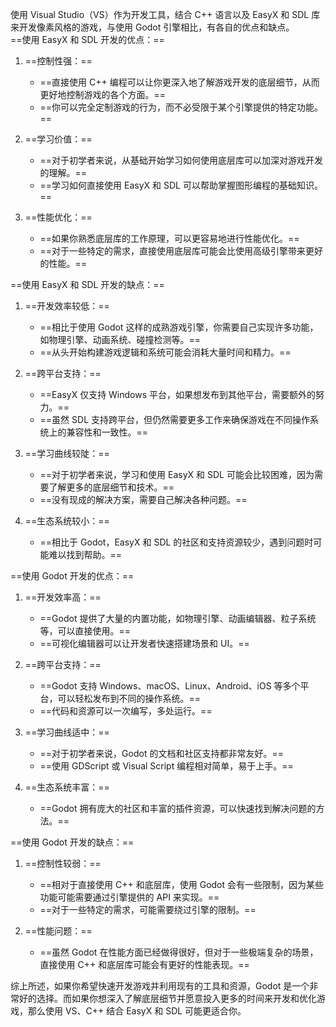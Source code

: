 使用 Visual Studio（VS）作为开发工具，结合 C++ 语言以及 EasyX 和 SDL 库来开发像素风格的游戏，与使用 Godot 引擎相比，有各自的优点和缺点。  
==使用 EasyX 和 SDL 开发的优点：==

1. ==控制性强：==
    
    - ==直接使用 C++ 编程可以让你更深入地了解游戏开发的底层细节，从而更好地控制游戏的各个方面。==
    - ==你可以完全定制游戏的行为，而不必受限于某个引擎提供的特定功能。==
2. ==学习价值：==
    
    - ==对于初学者来说，从基础开始学习如何使用底层库可以加深对游戏开发的理解。==
    - ==学习如何直接使用 EasyX 和 SDL 可以帮助掌握图形编程的基础知识。==
3. ==性能优化：==
    
    - ==如果你熟悉底层库的工作原理，可以更容易地进行性能优化。==
    - ==对于一些特定的需求，直接使用底层库可能会比使用高级引擎带来更好的性能。==

==使用 EasyX 和 SDL 开发的缺点：==

1. ==开发效率较低：==
    
    - ==相比于使用 Godot 这样的成熟游戏引擎，你需要自己实现许多功能，如物理引擎、动画系统、碰撞检测等。==
    - ==从头开始构建游戏逻辑和系统可能会消耗大量时间和精力。==
2. ==跨平台支持：==
    
    - ==EasyX 仅支持 Windows 平台，如果想发布到其他平台，需要额外的努力。==
    - ==虽然 SDL 支持跨平台，但仍然需要更多工作来确保游戏在不同操作系统上的兼容性和一致性。==
3. ==学习曲线较陡：==
    
    - ==对于初学者来说，学习和使用 EasyX 和 SDL 可能会比较困难，因为需要了解更多的底层细节和技术。==
    - ==没有现成的解决方案，需要自己解决各种问题。==
4. ==生态系统较小：==
    
    - ==相比于 Godot，EasyX 和 SDL 的社区和支持资源较少，遇到问题时可能难以找到帮助。==

==使用 Godot 开发的优点：==

1. ==开发效率高：==
    
    - ==Godot 提供了大量的内置功能，如物理引擎、动画编辑器、粒子系统等，可以直接使用。==
    - ==可视化编辑器可以让开发者快速搭建场景和 UI。==
2. ==跨平台支持：==
    
    - ==Godot 支持 Windows、macOS、Linux、Android、iOS 等多个平台，可以轻松发布到不同的操作系统。==
    - ==代码和资源可以一次编写，多处运行。==
3. ==学习曲线适中：==
    
    - ==对于初学者来说，Godot 的文档和社区支持都非常友好。==
    - ==使用 GDScript 或 Visual Script 编程相对简单，易于上手。==
4. ==生态系统丰富：==
    
    - ==Godot 拥有庞大的社区和丰富的插件资源，可以快速找到解决问题的方法。==

==使用 Godot 开发的缺点：==

1. ==控制性较弱：==
    
    - ==相对于直接使用 C++ 和底层库，使用 Godot 会有一些限制，因为某些功能可能需要通过引擎提供的 API 来实现。==
    - ==对于一些特定的需求，可能需要绕过引擎的限制。==
2. ==性能问题：==
    
    - ==虽然 Godot 在性能方面已经做得很好，但对于一些极端复杂的场景，直接使用 C++ 和底层库可能会有更好的性能表现。==

综上所述，如果你希望快速开发游戏并利用现有的工具和资源，Godot 是一个非常好的选择。而如果你想深入了解底层细节并愿意投入更多的时间来开发和优化游戏，那么使用 VS、C++ 结合 EasyX 和 SDL 可能更适合你。